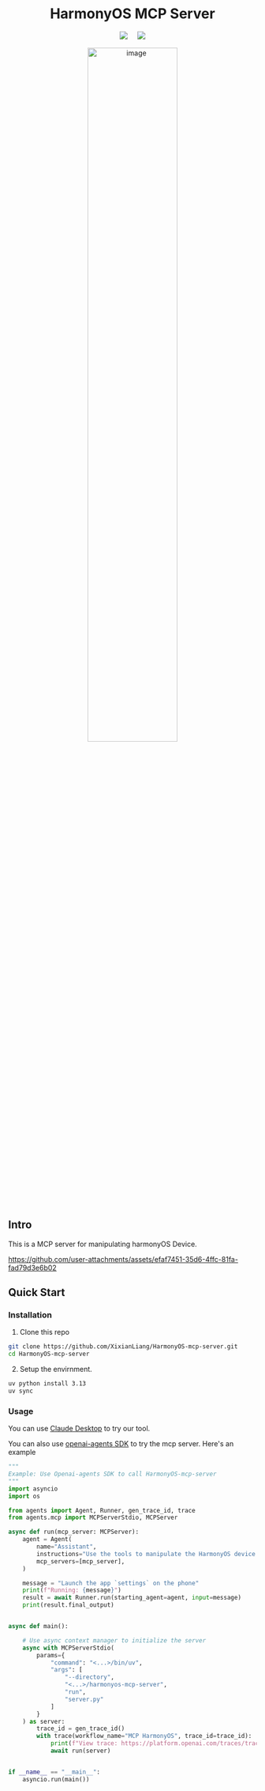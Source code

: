 <div align="center">
<h1>HarmonyOS MCP Server</h1>

 <a href='LICENSE'><img src='https://img.shields.io/badge/License-MIT-orange'></a> &nbsp;&nbsp;&nbsp;
 <a><img src='https://img.shields.io/badge/python-3.13-blue'></a>
</div>

<div align="center">
    <img style="max-width: 500px; width: 60%;" width="1111" alt="image" src="https://github.com/user-attachments/assets/7c2e6879-f583-48d7-b467-c4c6d99c5fab" />
</div>

## Intro

This is a MCP server for manipulating harmonyOS Device.



https://github.com/user-attachments/assets/efaf7451-35d6-4ffc-81fa-fad79d3e6b02


## Quick Start

### Installation

1. Clone this repo
   
```bash
git clone https://github.com/XixianLiang/HarmonyOS-mcp-server.git
cd HarmonyOS-mcp-server
```

2. Setup the envirnment.

```bash
uv python install 3.13
uv sync
```

### Usage

You can use [Claude Desktop](https://modelcontextprotocol.io/quickstart/user) to try our tool.


You can also use [openai-agents SDK](https://openai.github.io/openai-agents-python/mcp/) to try the mcp server. Here's an example

```python
"""
Example: Use Openai-agents SDK to call HarmonyOS-mcp-server
"""
import asyncio
import os

from agents import Agent, Runner, gen_trace_id, trace
from agents.mcp import MCPServerStdio, MCPServer

async def run(mcp_server: MCPServer):
    agent = Agent(
        name="Assistant",
        instructions="Use the tools to manipulate the HarmonyOS device and finish the task.",
        mcp_servers=[mcp_server],
    )

    message = "Launch the app `settings` on the phone"
    print(f"Running: {message}")
    result = await Runner.run(starting_agent=agent, input=message)
    print(result.final_output)


async def main():

    # Use async context manager to initialize the server
    async with MCPServerStdio(
        params={
            "command": "<...>/bin/uv",
            "args": [
                "--directory",
                "<...>/harmonyos-mcp-server",
                "run",
                "server.py"
            ]
        }
    ) as server:
        trace_id = gen_trace_id()
        with trace(workflow_name="MCP HarmonyOS", trace_id=trace_id):
            print(f"View trace: https://platform.openai.com/traces/trace?trace_id={trace_id}\n")
            await run(server)


if __name__ == "__main__":
    asyncio.run(main())
```
